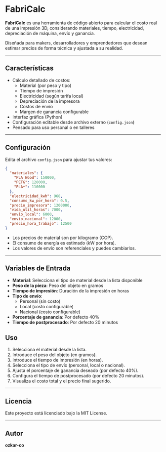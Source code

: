 # FabriCalc

**FabriCalc** es una herramienta de código abierto para calcular el costo real de una impresión 3D, considerando materiales, tiempo, electricidad, depreciación de máquina, envío y ganancia.

Diseñada para makers, desarrolladores y emprendedores que desean estimar precios de forma técnica y ajustada a su realidad.

---

## Características

- Cálculo detallado de costos:
  - Material (por peso y tipo)
  - Tiempo de impresión
  - Electricidad (según tarifa local)
  - Depreciación de la impresora
  - Costos de envío
  - Margen de ganancia configurable
- Interfaz gráfica (Python)
- Configuración editable desde archivo externo (`config.json`)
- Pensado para uso personal o en talleres

---

## Configuración

Edita el archivo `config.json` para ajustar tus valores:

```json
{
  "materiales": {
    "PLA Wood": 150000,
    "PETG": 120000,
    "PLA+": 110000
  },
  "electricidad_kwh": 968,
  "consumo_kw_por_hora": 0.5,
  "precio_impresora": 1200000,
  "vida_util_horas": 7000,
  "envio_local": 6000,
  "envio_nacional": 12000,
  "precio_hora_trabajo": 12500
}
```

- Los precios de material son por kilogramo (COP).
- El consumo de energía es estimado (kW por hora).
- Los valores de envío son referenciales y puedes cambiarlos.

---

## Variables de Entrada

- **Material**: Selecciona el tipo de material desde la lista disponible
- **Peso de la pieza**: Peso del objeto en gramos
- **Tiempo de impresión**: Duración de la impresión en horas
- **Tipo de envío**: 
  - Personal (sin costo)
  - Local (costo configurable)
  - Nacional (costo configurable)
- **Porcentaje de ganancia**: Por defecto 40%
- **Tiempo de postprocesado**: Por defecto 20 minutos

## Uso

1. Selecciona el material desde la lista.
2. Introduce el peso del objeto (en gramos).
3. Introduce el tiempo de impresión (en horas).
4. Selecciona el tipo de envío (personal, local o nacional).
5. Ajusta el porcentaje de ganancia deseado (por defecto 40%).
6. Configura el tiempo de postprocesado (por defecto 20 minutos).
7. Visualiza el costo total y el precio final sugerido.

---

## Licencia

Este proyecto está licenciado bajo la MIT License.

---

## Autor

**ozkar-co** 